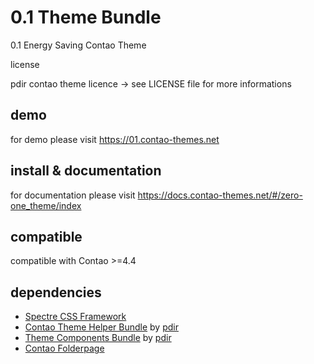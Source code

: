 # 0.1 Theme Bundle

0.1 Energy Saving Contao Theme

license

pdir contao theme licence -> see LICENSE file for more informations

## demo

for demo please visit https://01.contao-themes.net

## install & documentation

for documentation please visit https://docs.contao-themes.net/#/zero-one_theme/index

## compatible
compatible with Contao >=4.4

## dependencies

- [Spectre CSS Framework](https://github.com/picturepan2/spectre)
- [Contao Theme Helper Bundle](https://github.com/pdir/contao-theme-helper-bundle) by [pdir](https://pdir.de/ "Webdesign für Dresden")
- [Theme Components Bundle](https://github.com/contao-themes-net/theme-components-bundle) by [pdir](https://pdir.de/ "Webdesign für Dresden")
- [Contao Folderpage](https://github.com/terminal42/contao-folderpage)

